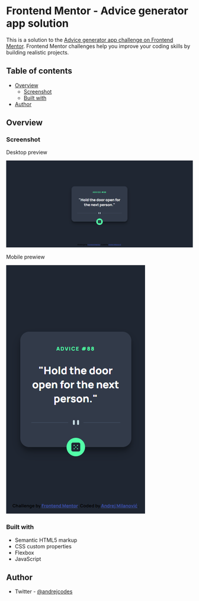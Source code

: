 # Frontend Mentor - Advice generator app solution

This is a solution to the [Advice generator app challenge on Frontend Mentor](https://www.frontendmentor.io/challenges/advice-generator-app-QdUG-13db). Frontend Mentor challenges help you improve your coding skills by building realistic projects.

## Table of contents

- [Overview](#overview)
  - [Screenshot](#screenshot)
  - [Built with](#built-with)
- [Author](#author)

## Overview

### Screenshot

Desktop preview

![](./screenshots/screenshot-desktop.png)

Mobile prewiew

![](./screenshots/screenshot-mobile.png)

### Built with

- Semantic HTML5 markup
- CSS custom properties
- Flexbox
- JavaScript

## Author

- Twitter - [@andrejcodes](https://www.twitter.com/andrejcodes)
